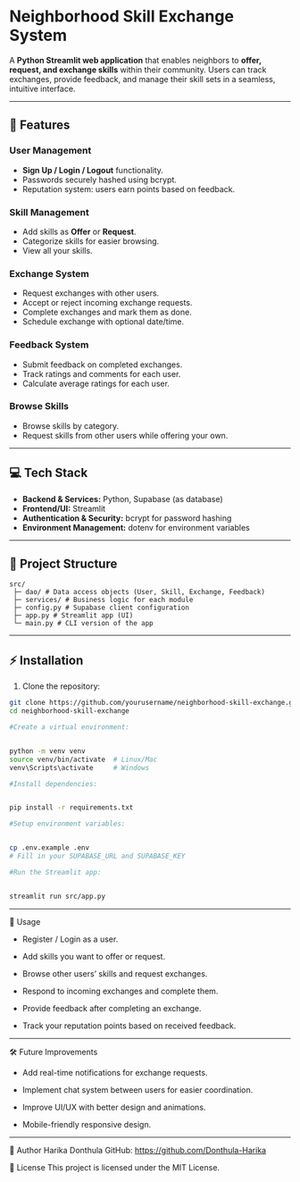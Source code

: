 # Neighborhood Skill Exchange System

A **Python Streamlit web application** that enables neighbors to **offer, request, and exchange skills** within their community. Users can track exchanges, provide feedback, and manage their skill sets in a seamless, intuitive interface.

---

## 🌟 Features

### User Management
- **Sign Up / Login / Logout** functionality.
- Passwords securely hashed using bcrypt.
- Reputation system: users earn points based on feedback.

### Skill Management
- Add skills as **Offer** or **Request**.
- Categorize skills for easier browsing.
- View all your skills.

### Exchange System
- Request exchanges with other users.
- Accept or reject incoming exchange requests.
- Complete exchanges and mark them as done.
- Schedule exchange with optional date/time.

### Feedback System
- Submit feedback on completed exchanges.
- Track ratings and comments for each user.
- Calculate average ratings for each user.

### Browse Skills
- Browse skills by category.
- Request skills from other users while offering your own.

---

## 💻 Tech Stack
- **Backend & Services:** Python, Supabase (as database)
- **Frontend/UI:** Streamlit
- **Authentication & Security:** bcrypt for password hashing
- **Environment Management:** dotenv for environment variables

---

## 📁 Project Structure

```
src/
 ├─ dao/ # Data access objects (User, Skill, Exchange, Feedback)
 ├─ services/ # Business logic for each module
 ├─ config.py # Supabase client configuration
 ├─ app.py # Streamlit app (UI)
 └─ main.py # CLI version of the app
```
---

## ⚡ Installation

1. Clone the repository:
```bash
git clone https://github.com/yourusername/neighborhood-skill-exchange.git
cd neighborhood-skill-exchange

#Create a virtual environment:


python -m venv venv
source venv/bin/activate  # Linux/Mac
venv\Scripts\activate     # Windows

#Install dependencies:


pip install -r requirements.txt

#Setup environment variables:


cp .env.example .env
# Fill in your SUPABASE_URL and SUPABASE_KEY

#Run the Streamlit app:


streamlit run src/app.py

```
---
📌 Usage

- Register / Login as a user.


- Add skills you want to offer or request.


- Browse other users’ skills and request exchanges.


- Respond to incoming exchanges and complete them.


- Provide feedback after completing an exchange.


- Track your reputation points based on received feedback.


---
🛠 Future Improvements
- Add real-time notifications for exchange requests.


- Implement chat system between users for easier coordination.


- Improve UI/UX with better design and animations.


- Mobile-friendly responsive design.

---

👤 Author
Harika Donthula
 GitHub: https://github.com/Donthula-Harika

📄 License
This project is licensed under the MIT License.
